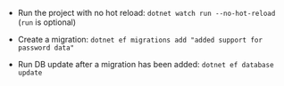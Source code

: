 - Run the project with no hot reload:
`dotnet watch run --no-hot-reload` (`run` is optional)

- Create a migration: `dotnet ef migrations add "added support for password data"`

- Run DB update after a migration has been added: `dotnet ef database update`